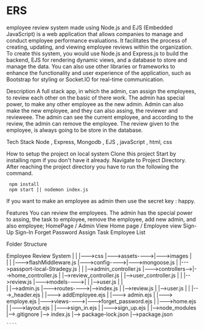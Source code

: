 # ERS
employee review system made using Node.js and EJS (Embedded JavaScript) is a web application that allows companies to manage and conduct employee performance evaluations. It facilitates the process of creating, updating, and viewing employee reviews within the organization.
To create this system, you would use Node.js and Express.js to build the backend, EJS for rendering dynamic views, and a database to store and manage the data. You can also use other libraries or frameworks to enhance the functionality and user experience of the application, such as Bootstrap for styling or Socket.IO for real-time communication.

Description
A full stack app, in which the admin, can assign the employees, to review each other on the basic of there work. The admin has special power, to make any other employee as the new admin. Admin can also make the new employee, and they can also assing, the reviewer and revieweee. The admin can see the current employee, and according to the review, the admin can remove the employee. The review given to the employee, is always going to be store in the database.


Tech Stack
Node , Express, Mongodb , EJS , javaScript , html, css


How to setup the project on local system
Clone this project
Start by installing npm if you don't have it already.
Navigate to Project Directory.
After reaching the project directory you have to run the following the command.

     npm install 
     npm start || nodemon index.js
If you want to make an employee as admin then use the secret key : happy.




Features
You can review the employees. The admin has the special power to assing, the task to employee, remove the employee, add new admin, and also employee;
HomePage / Admin View
Home page / Employee view
Sign-Up
Sign-In
Forget Password
Assign Task
Employee List



Folder Structure

Employee Review System
    |
    |               |--->css
    |--->assets---->|--->images
    |             
    |
    |               |--->flashMiddleware.js
    |--->config---->|--->mongoose.js
    |               |--->passport-local-Stradegy.js
    |
    |                  |-->admin_controller.js
    |--->controllers-->|-->home_controller.js
    |                  |-->review_controller.js
    |                  |-->user_controller.js
    |
    |               |-->review.js
    |--->models---->|
    |               |-->user.js
    |
    |              
    |               |-->admin.js
    |--->routes---->|-->index.js
    |               |-->review.js
    |               |-->user.js
    |
    |              |--->_header.ejs
    |              |---> addEmployee.ejs
    |              |---> admin.ejs
    |              |---> employe.ejs
    |--->views---->|--->forget_password.ejs
    |              |--->home.ejs
    |              |--->layout.ejs
    |              |--->sign_in.ejs
    |              |--->sign_up.ejs
    |
    |-->node_modules
    |-->.gitignore
    |--> index.js
    |--> package-lock.json
    |-->package.json
    
    ````







